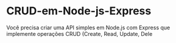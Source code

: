 # CRUD-em-Node-js-Express
Você precisa criar uma API simples em Node.js com Express que implemente operações CRUD (Create, Read, Update, Dele


